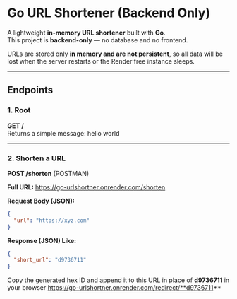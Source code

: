 # Go URL Shortener (Backend Only)

A lightweight **in-memory URL shortener** built with **Go**.  
This project is **backend-only** — no database and no frontend. 

URLs are stored only **in memory and are not persistent**, so all data will be lost when the server restarts or the Render free instance sleeps.

---

## Endpoints

### 1. Root
**GET /**  
Returns a simple message: hello world 

---

### 2. Shorten a URL
**POST /shorten** (POSTMAN) 

**Full URL:**  https://go-urlshortner.onrender.com/shorten


**Request Body (JSON):**
```json
{
  "url": "https://xyz.com"
}
```
**Response (JSON) Like:**
```json
{
  "short_url": "d9736711"
}
```
Copy the generated hex ID and append it to this URL in place of **d9736711** in your browser
https://go-urlshortner.onrender.com/redirect/**d9736711**

